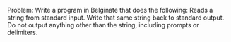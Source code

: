 Problem:
Write a program in Belginate that does the following:
Reads a string from standard input.
Write that same string back to standard output.
Do not output anything other than the string, including prompts or delimiters.